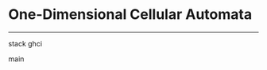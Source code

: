 # One-Dimensional Cellular Automata
---------------------------------------------------
stack ghci

main

